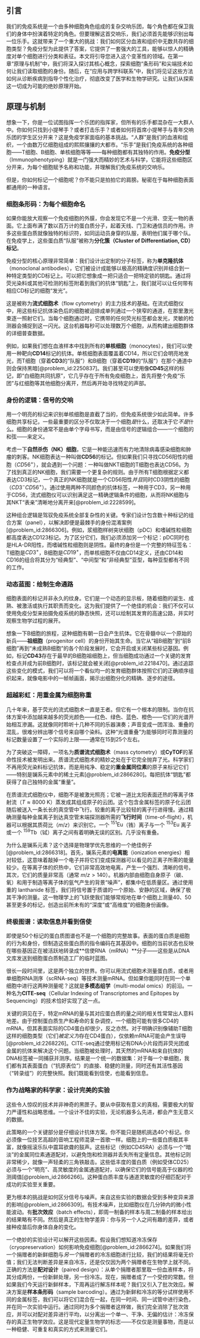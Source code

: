 ## 引言
我们的免疫系统是一个由多种细胞角色组成的复杂交响乐团，每个角色都在保卫我们的身体中扮演着特定的角色。但要理解这首交响乐，我们必须首先能够识别出每一位乐手。这就带来了一个重大的挑战：我们如何区分血液和组织中无数共存的细胞类型？免疫分型为此提供了答案，它提供了一套强大的工具，能够以惊人的精确度对单个细胞进行分类和表征。本文将引导您进入这个变革性的领域。在第一章“原理与机制”中，我们将深入探讨其核心概念，探索细胞“条形码”和尖端技术如何让我们读取细胞的身份。随后，在“应用与跨学科联系”中，我们将见证这些方法如何从诊断疾病到指导个性化治疗，彻底改变了医学和生物学研究。让我们从探索这一切成为可能的绝妙原理开始。

## 原理与机制

想象一下，你是一位试图指挥一个乐团的指挥家，但所有的乐手都混杂在一大群人中。你如何只找到小提琴手？或者打击乐手？或者如何将首席小提琴手与青年交响乐团的学生区分开来？这是免疫学家面临的基本挑战。“人群”是我们的血液和组织，一个由数万亿细胞组成的熙熙攘攘的大都市。“乐手”是我们免疫系统的各种细胞——T细胞、B细胞、单核细胞等等——每种细胞都有其独特的作用。**免疫分型**（Immunophenotyping）就是一门强大而精妙的艺术与科学，它能将这些细胞区分开来，为每个细胞赋予名称和功能，并理解我们免疫系统的交响乐。

但是，你如何标记一个细胞呢？你不能只是拍拍它的肩膀。秘密在于每种细胞表面都通用的一种语言。

### 细胞条形码：为每个细胞命名

如果你能放大观察一个免疫细胞的外膜，你会发现它不是一个光滑、空无一物的表面。它上面布满了数以百万计的蛋白质分子，起着天线、门卫和通信员的作用。许多这些蛋白质就像独特的标识符，如同运动员身穿的队服，表明他们属于哪个队。在免疫学上，这些蛋白质“队服”被称为**分化簇（Cluster of Differentiation, CD）标记**。

免疫分型的核心原理非常简单：我们设计出定制的分子标签，称为**单克隆抗体**（monoclonal antibodies），它们被设计成能够以极高的精确度识别并结合到一种特定类型的CD标记上。可以把它想象成一把只适合一把特定锁的钥匙。通过将荧光染料或其他可检测的标签附着到我们的抗体“钥匙”上，我们就可以让任何带有相应CD标记的细胞“发光”。

这是被称为**流式细胞术**（flow cytometry）的主力技术的基础。在流式细胞仪中，用这些标记抗体染色后的细胞被迫排成单列通过一个狭窄的通道，在那里激光束逐一照射它们。当每个细胞通过时，它携带的任何荧光标签都会发光，灵敏的检测器会捕捉到这一闪光。这台机器每秒可以处理数万个细胞，从而构建出细胞群体的详细普查数据。

例如，如果我们想在血液样本中找到所有的**单核细胞**（monocytes），我们可以使用一种靶向**CD14**标记的抗体。单核细胞表面覆盖着CD14，所以它们会明亮地发光，而T细胞（穿着**CD3**的“队服”）和B细胞（穿着**CD19**的“队服”）在那个通道中则会保持黑暗[@problem_id:2250837]。我们甚至可以使用像**CD45**这样的标记，即“白细胞共同抗原”，它几乎存在于所有免疫细胞上，首先将整个免疫“乐团”与红细胞等其他细胞分离开，然后再开始寻找特定的声部。

### 身份的逻辑：信号的交响

用一个明亮的标记来识别单核细胞是直截了当的，但免疫系统很少如此简单。许多细胞共享标记，一些最重要的区分不仅取决于一个细胞*是*什么，还取决于它*不是*什么。细胞的身份通常不是由单个字母书写，而是由信号的逻辑组合——一个细胞的和弦——来定义。

考虑一下**自然杀伤（NK）细胞**，它是一种能迅速而有力地清除病毒感染细胞和肿瘤的刺客。NK细胞表达一种叫做**CD56**的标记。但如果我们只寻找CD56阳性的细胞（$CD56^+$），就会遇到一个问题：一种叫做NKT细胞的T细胞也表达CD56。为了找到真正的NK细胞，我们需要一个更复杂的规则。由于所有T细胞根据定义都表达CD3标记，一个真正的NK细胞就是一个CD56阳性*并且*同时CD3阴性的细胞（$CD3^- CD56^+$）。通过使用两种不同颜色的抗体标签，一种用于CD3，另一种用于CD56，流式细胞仪可以识别满足这一精确逻辑条件的细胞，从而将NK细胞与其NKT“表亲”清晰地分离开来[@problem_id:2228599]。

这种组合逻辑是驾驭免疫系统全部复杂性的关键。专家们设计包含数十种标记的组合方案（panel），以解决即便是最棘手的身份混淆案例[@problem_id:2866306]。例如，浆细胞样树突状细胞（pDC）和嗜碱性粒细胞都高度表达CD123标记。为了区分它们，我们必须添加另一个标记：pDC同时也是HLA-DR阳性，而嗜碱性粒细胞则是阴性。最终的身份是一个完整的特征签名：T细胞是$CD3^+$，B细胞是$CD19^+$，而单核细胞不仅由CD14定义，还由CD14和CD16的组合将其分为“经典型”、“中间型”和“非经典型”亚型，每种亚型都有不同的工作。

### 动态蓝图：绘制生命通路

细胞表面的标记并非永久的纹身。它们是一个动态的显示板，随着细胞的诞生、成熟、被激活或执行其职责而变化。这为我们提供了一个绝佳的机会：我们不仅可以使用免疫分型来拍摄免疫系统的静态快照，还可以绘制其发育的高速公路，并实时观察生物学过程的展开。

想象一下B细胞的旅程，这种细胞有朝一日会产生抗体。它在骨髓中以一个原始的新兵——**祖细胞**（progenitor cell）的身份开始其生命。当它从“祖B细胞”到“前B细胞”再到“未成熟B细胞”的各个阶段发展时，它会开启或关闭某些标记基因。例如，标记**CD43**存在于最早的B细胞祖细胞上，但当细胞成功通过一个关键的发育检查点并成为前B细胞时，该标记就会被关闭[@problem_id:2218470]。通过追踪这些变化的模式，我们可以将一个看似均一的发育细胞群体按照它们的正确顺序组织起来，就像电影中的一帧帧画面，揭示出细胞分化的精确、逐步的途径。

### 超越彩虹：用重金属为细胞称重

几十年来，基于荧光的流式细胞术一直是王者。但它有一个根本的限制。当你在抗体方案中添加越来越多的荧光颜色——红色、绿色、蓝色、橙色——它们的光谱开始相互滲漏。这就像同时聆听十几种不同的乐器演奏；声音变成一团浑浊、重叠的混乱，很难分辨出哪个信号来自哪个染料。这种“光谱重叠”为能够同时可靠测量的标记数量设置了一个实际的上限——通常在15到25个左右。

为了突破这一障碍，一项名为**质谱流式细胞术**（mass cytometry）或**CyTOF**的革命性技术被发明出来。质谱流式细胞术的精妙之处在于它完全抛弃了光。科学家们不再用荧光染料标记抗体，而是用纯净、稳定的**重金属同位素**的原子来标记它们——特别是镧系元素中的稀土元素[@problem_id:2866280]。每把抗体“钥匙”都获得了自己独特的金属“重量”。

在质谱流式细胞仪中，细胞不是被激光照亮；它被一道比太阳表面还热的等离子体射流（$T \approx 8000$ K）蒸发成其组成原子的云团。这个包含金属标签的原子化云团随后被送入一条长长的真空管中飞行。较重的离子比较轻的离子行进得慢。通过精确测量每种金属离子到达真空管末端探测器所需的**飞行时间**（time-of-flight），机器可以根据其质荷比（$m/z$）来识别它。一个 $^{151}\text{Eu}$（铕）离子与一个 $^{153}\text{Eu}$ 离子或一个 $^{159}\text{Tb}$（铽）离子之间有着明确无误的区别。几乎没有重叠。

为什么是镧系元素？这个选择是物理学优先思维的一个绝佳例子[@problem_id:2866318]。首先，镧系元素的**电离能**（ionization energies）相对较低，这意味着敲掉一个电子并将它们变成探测器可以看见的正离子所需的能量较少。在等离子体的炽热中，它们非常高效地电离，产生一个强烈、清晰的信号。其次，它们的质量非常高（通常 $m/z \gt 140$）。机器内部由细胞自身原子（碳、氧）和用于制造等离子体的氩气产生的背景“噪声”，都集中在低质量区。通过使用重的 lanthanide 标签，我们将信号置于质谱的一个原始、安静的区域，确保了极其干净的测量。这一物理学上的飞跃使我们能够常规地在单个细胞上测量40、50甚至更多的标记，创造出前所未有的“深度”或“高维度”的细胞身份画像。

### 终极图谱：读取信息并看到信使

即使是50个标记的蛋白质图谱也不是一个细胞的完整故事。表面的蛋白质是细胞的行为和身份，但制造这些蛋白质的指令编码在其基因中。细胞的当前状态也反映在哪些基因正在被活跃地转录成**信使RNA（mRNA）**分子——这些是从DNA文库发送到细胞蛋白质制造工厂的临时蓝图。

很长一段时间里，这是两个独立的世界。你可以用流式细胞术测量蛋白质，或者用单细胞RNA测序（scRNA-seq）等技术测量mRNA。但如果你能同时在同一个单细胞中进行这两种测量呢？这就是**多模态组学**（multi-modal omics）的前沿。一种名为**CITE-seq**（Cellular Indexing of Transcriptomes and Epitopes by Sequencing）的技术恰好实现了这一点。

关键的洞见在于，特定mRNA的量与其对应蛋白质的量之间的相关性常常出人意料地差。由于控制蛋白质生产和寿命的复杂调控，一个细胞可能有很多CD4的mRNA，但其表面实际的CD4蛋白却很少，反之亦然。对于明确识别像辅助T细胞这样的细胞类型（它们*被定义为*存在CD4蛋白），仅依赖mRNA可能会产生误导[@problem_id:2268226]。CITE-seq通过使用标记有DNA小片段而非荧光团或金属的抗体来解决这个问题。当细胞被处理时，其天然的mRNA和来自抗体的DNA标签被一同捕获并测序。结果是一个统一的数据集：对于每一个单细胞，我们都有其表面蛋白（“抗原表位”）的直接、稳健的测量，同时还有其活性基因（“转录组”）的完整快照。我们既能看到信使，也能看到信息。

### 作为战略家的科学家：设计完美的实验

这些令人惊叹的技术并非神奇的黑匣子。要从中获取有意义的真相，需要极大的智力严谨性和战略思维。一个设计不佳的实验，无论机器多么先进，都会产生无意义的数据。

此策略的一个关键部分是仔细设计抗体方案。你不能只是随机挑选40个标记。你必须像一位技艺高超的音响工程师混录一首歌一样。细胞上的一些蛋白质极其丰富，就像摇滚乐队中震耳欲聋的鼓声。这些标记（例如CD45RA）必须与一个“暗淡”的金属同位素通道配对，以避免饱和检测器并丢失所有定量信息。其他标记则非常稀少，就像一声轻柔的三角铁敲击。这些低丰度的蛋白质（例如受体CD25）必须与一个“明亮”、高灵敏度的金属通道配对，以确保它们的信号能高于仪器的检测阈值[@problem_id:2866266]。这种蛋白质丰度与通道灵敏度的仔细匹配对于成功的实验至关重要。

更为根本的挑战是如何区分信号与噪声。来自这些实验的数据会受到多种变异来源的影响[@problem_id:2866309]。有技术噪声，比如细胞仪在几分钟内的微小性能波动。有**批次效应**（batch effects），即周一制备的样本与周二制备的样本给出的结果略有不同。然后是真正的生物学差异：你与另一个人之间有趣的差异，或者接种疫苗后你身体自身的变化。

一个绝妙的实验设计可以解开这些因素。假设我们想知道冷冻保存（cryopreservation）如何影响免疫细胞[@problem_id:2866274]。如果我们将一个捐赠者的新鲜细胞与*另一个*捐赠者的冷冻细胞进行比较，我们的结果将毫无价值；我们无法判断差异是来自冷冻，还是仅仅因为两个捐赠者在生物学上就不同。正确的方法是**配对设计**（paired design）：从单个捐赠者那里取一份血液样本，将其分成两份，一份新鲜处理，另一份冷冻。现在，捐赠者成了一个受控的常数。但如果我们今天运行新鲜样本，下周再运行解冻样本呢？我们又引入了批次效应。解决方案是**样本条形码**（sample barcoding）。通过为新鲜和冷冻的等分试样使用不同的金属标签，我们可以将它们混合在一起，在同一时间、同一试管中进行染色，并在同一次实验中运行。通过同时为多个捐赠者这样做，我们完全消除了批次效应，并可以对配对差异进行平均，以分离出一个单一、干净、无偏的估计：冷冻保存的真正生物学效应。这是现代定量生物学的标志——不仅仅是测量事物，而是以一种稳健、可重复和真实的方式来测量它们。

